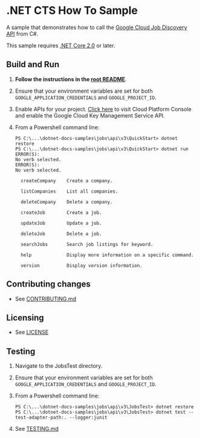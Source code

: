 # .NET CTS How To Sample

A sample that demonstrates how to call the
[Google Cloud Job Discovery API](https://cloud.google.com/job-discovery/docs) from C#.

This sample requires [.NET Core 2.0](
    https://www.microsoft.com/net/core) or later.

## Build and Run

1. **Follow the instructions in the [root README](../../../../README.md)**.

2. Ensure that your environment variables are set for both `GOOGLE_APPLICATION_CREDENTIALS` and `GOOGLE_PROJECT_ID`.

3. Enable APIs for your project.
   [Click here](https://pantheon.corp.google.com/flows/enableapi?apiid=jobs.googleapis.com&showconfirmation=true)
   to visit Cloud Platform Console and enable the Google Cloud Key Management Service API.

4. From a Powershell command line:
   ```
   PS C:\...\dotnet-docs-samples\jobs\api\v3\QuickStart> dotnet restore
   PS C:\...\dotnet-docs-samples\jobs\api\v3\QuickStart> dotnet run
   ERROR(S):
   No verb selected.
   ERROR(S):
   No verb selected.
   
     createCompany    Create a company.
   
     listCompanies    List all companies.
   
     deleteCompany    Delete a company.
   
     createJob        Create a job.
   
     updateJob        Update a job.
   
     deleteJob        Delete a job.
   
     searchJobs       Search job listings for keyword.
   
     help             Display more information on a specific command.
   
     version          Display version information.
   ```

## Contributing changes

* See [CONTRIBUTING.md](../../../../CONTRIBUTING.md)

## Licensing

* See [LICENSE](../../../../LICENSE)

## Testing

1. Navigate to the JobsTest directory.

2. Ensure that your environment variables are set for both `GOOGLE_APPLICATION_CREDENTIALS` and `GOOGLE_PROJECT_ID`.

3. From a Powershell command line:

   ```
   PS C:\...\dotnet-docs-samples\jobs\api\v3\JobsTest> dotnet restore
   PS C:\...\dotnet-docs-samples\jobs\api\v3\JobsTest> dotnet test --test-adapter-path:. --logger:junit
   ```
4. See [TESTING.md](../../../../TESTING.md)
